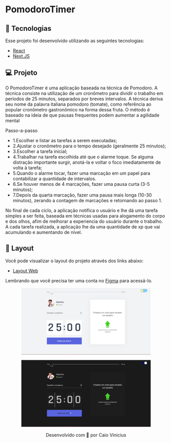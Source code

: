 # PomodoroTimer

## 🚀 Tecnologias

Esse projeto foi desenvolvido utilizando as seguintes tecnologias:

- [React](https://pt-br.reactjs.org/)
- [Next.JS](https://nextjs.org/)

## 💻 Projeto

O PomodoroTimer é uma aplicação baseada na técnica de Pomodoro. A técnica consiste na utilização de um cronômetro para dividir o trabalho em períodos de 25 minutos, separados por breves intervalos. A técnica deriva seu nome da palavra italiana pomodoro (tomate), como referência ao popular cronômetro gastronômico na forma dessa fruta. O método é baseado na ideia de que pausas frequentes podem aumentar a agilidade mental

Passo-a-passo
- 1.Escolher e listar as tarefas a serem executadas;
- 2.Ajustar o cronômetro para o tempo desejado (geralmente 25 minutos);
- 3.Escolher a tarefa inicial;
- 4.Trabalhar na tarefa escolhida até que o alarme toque. Se alguma distração importante surgir, anotá-la e voltar o foco imediatamente de volta à tarefa;
- 5.Quando o alarme tocar, fazer uma marcação em um papel para contabilizar a quantidade de intervalos.
- 6.Se houver menos de 4 marcações, fazer uma pausa curta (3-5 minutos);
- 7.Depois da quarta marcação, fazer uma pausa mais longa (10-30 minutos), zerando a contagem de marcações e retornando ao passo 1.

No final de cada ciclo, a aplicação notifica o usuário e lhe dá uma tarefa simples a ser feita, baseada em técnicas usadas para alogamento do corpo e dos olhos, afim de melhorar a experiencia do usuário durante o trabalho. A cada tarefa realizada, a aplicação lhe da uma quantidade de xp que vai acumulando e aumentando de nível.
 


## 🔖 Layout

Você pode visualizar o layout do projeto através dos links abaixo:

- [Layout Web](https://www.figma.com/file/buh0WtXEWOoRT07urFKrwB/Move.it-2.0-(Copy)-(Copy)?node-id=160%3A2761) 

Lembrando que você precisa ter uma conta no [Figma](http://figma.com/) para acessá-lo.

<p align="center">
  <img alt="Light" src="/mainlight.jpg" width="80%">
</p>

<p align="center">
  <img alt="Light" src="/maindark.jpg" width="80%">
</p>

<p align="center">Desenvolvido com 💜 por Caio Vinicius</p>


